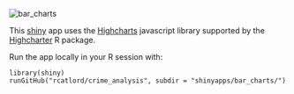 ![bar_charts](https://github.com/rcatlord/crime_analysis/blob/master/GIFs/bar_charts.gif)

This [shiny](http://shiny.rstudio.com) app uses the [Highcharts](http://www.highcharts.com) javascript library supported by the [Highcharter](https://cran.r-project.org/web/packages/highcharter/index.html) R package.

Run the app locally in your R session with:
  
  ```
library(shiny)
runGitHub("rcatlord/crime_analysis", subdir = "shinyapps/bar_charts/")
```
